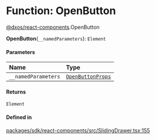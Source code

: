 # Function: OpenButton

[@dxos/react-components](../modules/dxos_react_components.md).OpenButton

**OpenButton**(`__namedParameters`): `Element`

#### Parameters

| Name | Type |
| :------ | :------ |
| `__namedParameters` | [`OpenButtonProps`](../interfaces/dxos_react_components.OpenButtonProps.md) |

#### Returns

`Element`

#### Defined in

[packages/sdk/react-components/src/SlidingDrawer.tsx:155](https://github.com/dxos/dxos/blob/main/packages/sdk/react-components/src/SlidingDrawer.tsx#L155)
